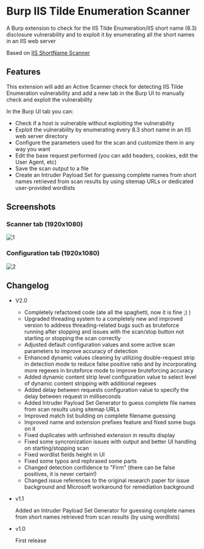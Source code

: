 # Burp IIS Tilde Enumeration Scanner
A Burp extension to check for the IIS Tilde Enumeration/IIS short name (8.3) disclosure vulnerability and to exploit it by enumerating all the short names in an IIS web server

Based on <a href="https://github.com/irsdl/IIS-ShortName-Scanner">IIS ShortName Scanner</a>

## Features
This extension will add an Active Scanner check for detecting IIS Tilde Enumeration vulnerability and add a new tab in the Burp UI to manually check and exploit the vulnerability

In the Burp UI tab you can:
* Check if a host is vulnerable without exploiting the vulnerability
* Exploit the vulnerability by enumerating every 8.3 short name in an IIS web server directory
* Configure the parameters used for the scan and customize them in any way you want
* Edit the base request performed (you can add headers, cookies, edit the User Agent, etc)
* Save the scan output to a file
* Create an Intruder Payload Set for guessing complete names from short names retrieved from scan results by using sitemap URLs or dedicated user-provided wordlists

## Screenshots

### Scanner tab (1920x1080)
![1](https://user-images.githubusercontent.com/35109470/148612099-280700ba-db64-4f2e-bcfa-3df83c393bb2.png)


### Configuration tab (1920x1080)
![2](https://user-images.githubusercontent.com/35109470/148612152-8dee95ef-418c-4a99-b73f-8f07d5c04b61.png)

## Changelog
* V2.0
  * Completely refactored code (ate all the spaghetti, now it is fine ;) )
  * Upgraded threading system to a completely new and improved version to address threading-related bugs such as bruteforce running after stopping and issues with the scan/stop button not starting or stopping the scan correctly
  * Adjusted default configuration values and some active scan parameters to improve accuracy of detection
  * Enhanced dynamic values cleaning by utilizing double-request strip in detection mode to reduce false positive ratio and by incorporating more regexes in bruteforce mode to improve bruteforcing accuracy
  * Added dynamic content strip level configuration value to select level of dynamic content stripping with additional regexes
  * Added delay between requests configuration value to specify the delay between request in milliseconds
  * Added Intruder Payload Set Generator to guess complete file names from scan results using sitemap URLs
  * Improved match list building on complete filename guessing
  * Improved name and extension prefixes feature and fixed some bugs on it
  * Fixed duplicates with unfinished extension in results display
  * Fixed some syncronization issues with output and better UI handling on starting/stopping scan
  * Fixed wordlist fields height in UI
  * Fixed some typos and rephrased some parts
  * Changed detection confidence to "Firm" (there can be false positives, it is never certain!)
  * Changed issue references to the original research paper for issue background and Microsoft workaround for remediation background

* v1.1
  
  Added an Intruder Payload Set Generator for guessing complete names from short names retrieved from scan results (by using wordlists)

* v1.0
  
  First release